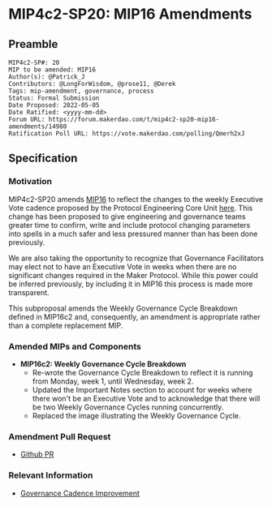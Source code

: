 # MIP4c2-SP20: MIP16 Amendments

## Preamble

```
MIP4c2-SP#: 20
MIP to be amended: MIP16
Author(s): @Patrick_J
Contributors: @LongForWisdom, @prose11, @Derek
Tags: mip-amendment, governance, process
Status: Formal Submission
Date Proposed: 2022-05-05
Date Ratified: <yyyy-mm-dd>
Forum URL: https://forum.makerdao.com/t/mip4c2-sp20-mip16-amendments/14980
Ratification Poll URL: https://vote.makerdao.com/polling/Qmerh2xJ
```

## Specification

### Motivation

MIP4c2-SP20 amends [MIP16](https://mips.makerdao.com/mips/details/MIP16) to reflect the changes to the weekly Executive Vote cadence proposed by the Protocol Engineering Core Unit [here](https://forum.makerdao.com/t/governance-cadence-improvement/14972). This change has been proposed to give engineering and governance teams greater time to confirm, write and include protocol changing parameters into spells in a much safer and less pressured manner than has been done previously.

We are also taking the opportunity to recognize that Governance Facilitators may elect not to have an Executive Vote in weeks when there are no significant changes required in the Maker Protocol. While this power could be inferred previously, by including it in MIP16 this process is made more transparent.

This subproposal amends the Weekly Governance Cycle Breakdown defined in MIP16c2 and, consequently, an amendment is appropriate rather than a complete replacement MIP.

### Amended MIPs and Components

- **MIP16c2: Weekly Governance Cycle Breakdown**
    - Re-wrote the Governance Cycle Breakdown to reflect it is running from Monday, week 1, until Wednesday, week 2.
    - Updated the Important Notes section to account for weeks where there won't be an Executive Vote and to acknowledge that there will be two Weekly Governance Cycles running concurrently.
    - Replaced the image illustrating the Weekly Governance Cycle.

### Amendment Pull Request

- [Github PR](https://github.com/makerdao/mips/pull/542)

### Relevant Information

- [Governance Cadence Improvement](https://forum.makerdao.com/t/governance-cadence-improvement/14972)
